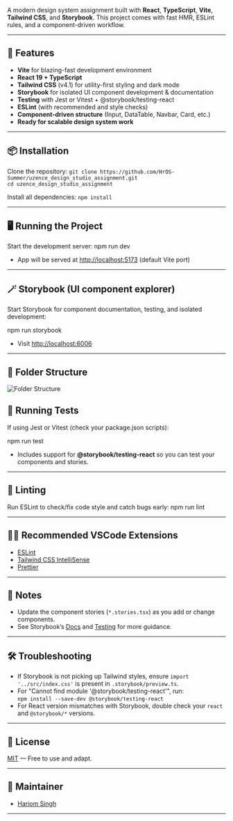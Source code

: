 A modern design system assignment built with **React**, **TypeScript**, **Vite**, **Tailwind CSS**, and **Storybook**. This project comes with fast HMR, ESLint rules, and a component-driven workflow.

---

## 🚀 Features

- **Vite** for blazing-fast development environment
- **React 19 + TypeScript**
- **Tailwind CSS** (v4.1) for utility-first styling and dark mode
- **Storybook** for isolated UI component development & documentation
- **Testing** with Jest or Vitest + @storybook/testing-react
- **ESLint** (with recommended and style checks)
- **Component-driven structure** (Input, DataTable, Navbar, Card, etc.)
- **Ready for scalable design system work**

---

## 📦 Installation

Clone the repository:
`git clone https://github.com/HrOS-Summer/uzence_design_studio_assignment.git`  
`cd uzence_design_studio_assignment`


Install all dependencies:
`npm install`


---

## 🖥️ Running the Project

Start the development server:
npm run dev



- App will be served at [http://localhost:5173](http://localhost:5173) (default Vite port)

---

## 🪄 Storybook (UI component explorer)

Start Storybook for component documentation, testing, and isolated development:

npm run storybook

- Visit [http://localhost:6006](http://localhost:6006)

---
## 📁 Folder Structure

![Folder Structure](./fiel_structure.png)

## 🧪 Running Tests

If using Jest or Vitest (check your package.json scripts):

npm run test


- Includes support for **@storybook/testing-react** so you can test your components and stories.

---

## 💅 Linting

Run ESLint to check/fix code style and catch bugs early:
npm run lint

---

## 🧑‍💻 Recommended VSCode Extensions

- [ESLint](https://marketplace.visualstudio.com/items?itemName=dbaeumer.vscode-eslint)
- [Tailwind CSS IntelliSense](https://marketplace.visualstudio.com/items?itemName=bradlc.vscode-tailwindcss)
- [Prettier](https://marketplace.visualstudio.com/items?itemName=esbenp.prettier-vscode)

---

## 📝 Notes

- Update the component stories (`*.stories.tsx`) as you add or change components.
- See Storybook’s [Docs](https://storybook.js.org/docs/writing-docs) and [Testing](https://storybook.js.org/docs/writing-tests) for more guidance.

---

## 🛠️ Troubleshooting

- If Storybook is not picking up Tailwind styles, ensure `import '../src/index.css'` is present in `.storybook/preview.ts`.
- For "Cannot find module '@storybook/testing-react'", run:  
  `npm install --save-dev @storybook/testing-react`
- For React version mismatches with Storybook, double check your `react` and `@storybook/*` versions.

---

## 📄 License

[MIT](LICENSE) — Free to use and adapt.

---

## 👤 Maintainer

- [Hariom Singh](https://github.com/HrOS-Summer)

---




